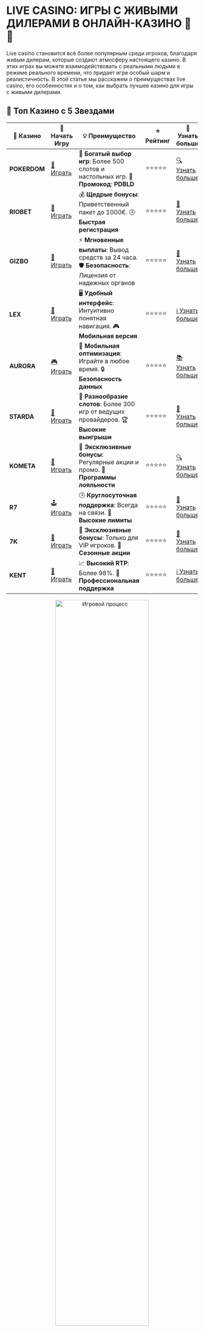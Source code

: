 # LIVE CASINO: ИГРЫ С ЖИВЫМИ ДИЛЕРАМИ В ОНЛАЙН-КАЗИНО 🎥💸

Live casino становится всё более популярным среди игроков, благодаря живым дилерам, которые создают атмосферу настоящего казино. В этих играх вы можете взаимодействовать с реальными людьми в режиме реального времени, что придает игре особый шарм и реалистичность. В этой статье мы расскажем о преимуществах live casino, его особенностях и о том, как выбрать лучшее казино для игры с живыми дилерами.

## 🌟 Топ Казино с 5 Звездами

| 🎲 **Казино** | 🔗 **Начать Игру** | 💡 **Преимущество** | ⭐ **Рейтинг** | 🔗 **Узнать больше** |
|--------------|---------------------|---------------------|----------------|----------------------|
| **POKERDOM** | [🎲 Играть](https://brandplay.link/4k77v2yx) | 🎉 **Богатый выбор игр**: Более 500 слотов и настольных игр. 🎁 **Промокод**: **PDBLD** | ⭐⭐⭐⭐⭐ | [🔍 Узнать больше](https://brandplay.link/4k77v2yx) |
| **RIOBET**   | [🎰 Играть](https://brandplay.link/7xBLTPyj) | 💰 **Щедрые бонусы**: Приветственный пакет до 1000€. 🕒 **Быстрая регистрация** | ⭐⭐⭐⭐⭐ | [📖 Узнать больше](https://brandplay.link/7xBLTPyj) |
| **GIZBO**    | [🎲 Играть](https://brandplay.link/bprXw4YV) | ⚡ **Мгновенные выплаты**: Вывод средств за 24 часа. 🛡️ **Безопасность**: Лицензия от надежных органов | ⭐⭐⭐⭐⭐ | [📝 Узнать больше](https://brandplay.link/bprXw4YV) |
| **LEX**      | [🤑 Играть](https://brandplay.link/zW4hdDFV) | 🖥️ **Удобный интерфейс**: Интуитивно понятная навигация. 🎮 **Мобильная версия** | ⭐⭐⭐⭐⭐ | [ℹ️ Узнать больше](https://brandplay.link/zW4hdDFV) |
| **AURORA**   | [🎮 Играть](https://10trafic-stat2.com/click/668546556bcc6313411604bd/6766/13032/subaccount) | 📱 **Мобильная оптимизация**: Играйте в любое время. 🔒 **Безопасность данных** | ⭐⭐⭐⭐⭐ | [📚 Узнать больше](https://10trafic-stat2.com/click/668546556bcc6313411604bd/6766/13032/subaccount) |
| **STARDA**   | [🎯 Играть](https://brandplay.link/fB7xwRFL) | 🎰 **Разнообразие слотов**: Более 300 игр от ведущих провайдеров. 🏆 **Высокие выигрыши** | ⭐⭐⭐⭐⭐ | [🔎 Узнать больше](https://brandplay.link/fB7xwRFL) |
| **KOMETA**   | [🎰 Играть](https://brandplay.link/8ZymQJV8) | 🎁 **Эксклюзивные бонусы**: Регулярные акции и промо. 🔄 **Программы лояльности** | ⭐⭐⭐⭐⭐ | [🔍 Узнать больше](https://brandplay.link/8ZymQJV8) |
| **R7**       | [🕹️ Играть](https://brandplay.link/bMd3Yjsw) | 🕒 **Круглосуточная поддержка**: Всегда на связи. 💸 **Высокие лимиты** | ⭐⭐⭐⭐⭐ | [📖 Узнать больше](https://brandplay.link/bMd3Yjsw) |
| **7K**       | [🎲 Играть](https://brandplay.link/BvQyFShp) | 🌟 **Эксклюзивные бонусы**: Только для VIP игроков. 🎉 **Сезонные акции** | ⭐⭐⭐⭐⭐ | [📝 Узнать больше](https://brandplay.link/BvQyFShp) |
| **KENT**     | [🤑 Играть](https://brandplay.link/Fv2WP3js) | 📈 **Высокий RTP**: Более 98%. 💼 **Профессиональная поддержка** | ⭐⭐⭐⭐⭐ | [ℹ️ Узнать больше](https://brandplay.link/Fv2WP3js) |

<div align="center"> <img src="https://i.pinimg.com/originals/1d/b3/25/1db325483acbe642c6d4e6fdd73a4988.gif" alt="Игровой процесс" width="70%"> </div>
---

## ⭐⭐⭐⭐⭐ Превосходное Качество

| 🎲 **Казино** | 🔗 **Начать Игру** | 💡 **Преимущество** | ⭐ **Рейтинг** | 🔗 **Узнать больше** |
|--------------|---------------------|---------------------|----------------|----------------------|
| **1Xslots**  | [🎮 Играть](https://brandplay.link/hSB1khtr) | 🎉 **Множество акций**: Еженедельные бонусы и турниры. 🛡️ **Безопасность** | ⭐⭐⭐⭐⭐ | [📚 Узнать больше](https://brandplay.link/hSB1khtr) |
| **GAMA**     | [🎯 Играть](https://brandplay.link/j6NMKsDz) | 🔍 **Интуитивный интерфейс**: Легкость использования. 🏅 **Престижные турниры** | ⭐⭐⭐⭐⭐ | [🔎 Узнать больше](https://brandplay.link/j6NMKsDz) |
| **ONION**    | [🎰 Играть](https://brandplay.link/zBGRVpQ9) | 🤑 **Низкие ставки**: Идеально для начинающих. 🔄 **Быстрые выводы** | ⭐⭐⭐⭐⭐ | [🔍 Узнать больше](https://brandplay.link/zBGRVpQ9) |
| **ЧЕМПИОН** | [🕹️ Играть](https://temon-gter.cfd/go/lRq?p80412p304504pcc44t17455) | 🏅 **Лояльная программа**: Награды за активность. 🎁 **Ежемесячные бонусы** | ⭐⭐⭐⭐⭐ | [📖 Узнать больше](https://temon-gter.cfd/go/lRq?p80412p304504pcc44t17455) |
| **VAVADA**  | [🎲 Играть](https://vavadapartner.pro/?promo=ea5c9275-6854-4505-94fc-95ab18221945-linkb2) | 🚀 **Быстрая регистрация**: Начните играть мгновенно. 🔐 **Безопасные транзакции** | ⭐⭐⭐⭐⭐ | [📝 Узнать больше](https://vavadapartner.pro/?promo=ea5c9275-6854-4505-94fc-95ab18221945-linkb2) |
| **FRIENDS** | [🤑 Играть](https://gofriends.kim/linkb2) | 🤝 **Социальные игры**: Играйте с друзьями. 🌐 **Мультиплатформенность** | ⭐⭐⭐⭐⭐ | [ℹ️ Узнать больше](https://gofriends.kim/linkb2) |
| **1WIN**     | [🎮 Играть](https://brandplay.link/smXVpBbG) | 🏆 **Спортивные ставки**: Широкий выбор видов спорта. 💵 **Высокие коэффициенты** | ⭐⭐⭐⭐⭐ | [📚 Узнать больше](https://brandplay.link/smXVpBbG) |
| **DRIP**     | [🎯 Играть](https://drp-ircp01.com/c07e6a3db) | 🌐 **Инновационные игры**: Новейшие игровые технологии. 🛡️ **Высокая безопасность** | ⭐⭐⭐⭐⭐ | [🔎 Узнать больше](https://drp-ircp01.com/c07e6a3db) |
| **JOYCASINO** | [🎰 Играть](https://rpc30.call2me.pro/?/ru/registration?apkpop=0&partner=p24970p3291217pc98f) | 🎁 **Приятные бонусы**: Ежедневные акции и подарки. 🕹️ **Разнообразие игр** | ⭐⭐⭐⭐⭐ | [🔍 Узнать больше](https://rpc30.call2me.pro/?/ru/registration?apkpop=0&partner=p24970p3291217pc98f) |

<div align="center"> <img src="https://i.pinimg.com/originals/1d/b3/25/1db325483acbe642c6d4e6fdd73a4988.gif" alt="Игровой процесс" width="70%"> </div>
---

## 🌟 Казино с Прекрасными Бонусами

| 🎲 **Казино** | 🔗 **Начать Игру** | 💡 **Преимущество** | ⭐ **Рейтинг** | 🔗 **Узнать больше** |
|--------------|---------------------|---------------------|----------------|----------------------|
| **SYKAA**    | [🎮 Играть](https://s-two-way.com/?source=linkb2&pid=30697) | 💸 **Доступные ставки**: Идеально для новичков. 🎁 **Щедрые бонусы** | ⭐⭐⭐⭐⭐ | [🔍 Узнать больше](https://s-two-way.com/?source=linkb2&pid=30697) |
| **ROX**      | [🕹️ Играть](https://rox-pvwfpjgcxe.com/cb1ee18a5) | 🎉 **Большие выигрыши**: Возможность выигрывать большие суммы. 🛡️ **Безопасность** | ⭐⭐⭐⭐⭐ | [📖 Узнать больше](https://rox-pvwfpjgcxe.com/cb1ee18a5) |
| **FRESH**    | [🎯 Играть](https://fresh-eumwkxwao.com/c3f7b485d) | 🌐 **Мобильное приложение**: Играйте в любое время, в любом месте. 🏆 **Турниры** | ⭐⭐⭐⭐⭐ | [🔍 Узнать больше](https://fresh-eumwkxwao.com/c3f7b485d) |
| **SOL**      | [🎲 Играть](https://sol-mmtdzfbaco.com/cb2415bca) | 🎁 **Подарки для игроков**: Бонусы, фриспины и многое другое. 🥇 **VIP программа** | ⭐⭐⭐⭐⭐ | [🔎 Узнать больше](https://sol-mmtdzfbaco.com/cb2415bca) |
| **BC.GAME**  | [🎰 Играть](https://partnerbcgame.com/dcc53d441) | 🛡️ **Безопасность транзакций**: Надежные способы вывода и депозита. 🎉 **Регулярные турниры** | ⭐⭐⭐⭐⭐ | [🔍 Узнать больше](https://partnerbcgame.com/dcc53d441) |

<div align="center"> <img src="https://i.pinimg.com/originals/1d/b3/25/1db325483acbe642c6d4e6fdd73a4988.gif" alt="Игровой процесс" width="70%"> </div>
\

## ЗАЧЕМ ИГРАТЬ В LIVE CASINO? 🧐

Live casino — это не просто способ провести время, а возможность пережить незабываемые эмоции, ощущая себя частью настоящего казино, не покидая дом. Вот несколько причин, почему стоит попробовать live casino:

- **Живые дилеры**: Играйте с реальными людьми, которые ведут игру в прямом эфире, как в настоящем казино.
- **Реалистичная атмосфера**: Визуальные и звуковые эффекты создают атмосферу настоящего казино, усиливая ваше впечатление.
- **Взаимодействие с другими игроками**: В некоторых играх вы можете общаться с другими игроками через чат, что добавляет социализации в процесс.
- **Удобство и доступность**: Играйте в казино с мобильного устройства или компьютера в любое время.

## КАК ВЫБРАТЬ ЛУЧШЕЕ LIVE CASINO? 🎰

При выборе платформы для игры в live casino важно учитывать несколько важных факторов:

1. **Лицензия и безопасность**: Убедитесь, что казино имеет лицензии от надежных регулирующих органов, чтобы гарантировать безопасность ваших средств.
2. **Доступность игр**: Проверьте, какие игры предлагает live casino: рулетка, блэкджек, покер, баккара и другие популярные игры.
3. **Качество трансляции**: Выбирайте казино, которое предоставляет высококачественные видеопотоки без задержек и помех.
4. **Технологии и интерфейс**: Обратите внимание на удобство интерфейса, а также наличие мобильной версии для игры на телефоне или планшете.
5. **Бонусы для live-игр**: Некоторые казино предлагают бонусы и фриспины, специально предназначенные для игры с живыми дилерами.

## ТОП-5 LIVE CASINO НА ДЕНЬГИ 🎉

### 1. **Вавада Казино** 💎
Вавада предлагает отличный выбор live игр, включая рулетку, блэкджек и баккару с реальными дилерами. Казино отличается высоким качеством видеопотока и отличной поддержкой игроков.

### 2. **Pokerdom** 🃏
Pokerdom привлекает игроков живыми играми с реальными дилерами. Платформа удобна и предлагает большое количество вариантов рулетки и покера в прямом эфире.

### 3. **Riobet** 💰
Riobet предоставляет невероятное количество live игр с разными вариантами ставок и высококачественным видеопотоком. Это казино славится своей репутацией и надежностью.

### 4. **PlayFortuna** 🎉
PlayFortuna — это еще одно казино с широким выбором live игр. На платформе доступны различные варианты рулетки, блэкджека и других карточных игр с живыми дилерами.

### 5. **Gama Casino** 🌟
Gama Casino предлагает разнообразные live игры с профессиональными дилерами. Вы можете наслаждаться классическими играми и уникальными форматами с реальными людьми в режиме реального времени.

## ПРЕИМУЩЕСТВА LIVE CASINO 🎥

### 1. **Реальные дилеры**:
В live casino игра ведется реальными людьми, что добавляет азарту и эмоциям. Каждый игрок может общаться с дилером и другими участниками через чат, что создает атмосферу настоящего казино.

### 2. **Доступность игр**:
От рулетки и блэкджека до баккары и покера — в live casino вы найдете все популярные азартные игры с живыми дилерами.

### 3. **Качество и надежность**:
Все игры в live casino проводятся с помощью высококачественного оборудования и программного обеспечения, что гарантирует честность и безопасность игры.

### 4. **Платежные методы**:
Казино предлагают различные способы пополнения счета и вывода средств, такие как банковские карты, электронные кошельки и криптовалюты.

### 5. **Интерактивность и социальный элемент**:
Игры с живыми дилерами позволяют общаться с другими игроками, что делает процесс более увлекательным.

## ВЫВОДЫ: ЗАЧЕМ ИГРАТЬ В LIVE CASINO? 💡

Live casino — это идеальный выбор для тех, кто хочет получить ощущение настоящего казино, не выходя из дома. Играйте с живыми дилерами, наслаждайтесь высококачественными видеотрансляциями и не забывайте, что азартные игры должны приносить удовольствие! Выбирайте проверенные казино с хорошей репутацией, безопасными методами пополнения и вывода средств, и наслаждайтесь увлекательными играми с реальными людьми. 🎉💰
